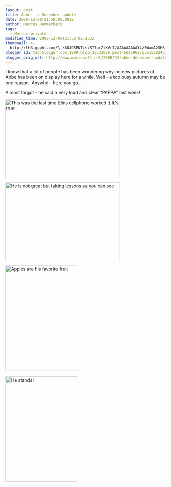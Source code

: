 ```yaml
---
layout: post
title: Abbe - a December update
date: 2008-12-09T21:58:00.001Z
author: Marcus Hammarberg
tags:
  - Marcus private
modified_time: 2008-12-09T21:58:02.153Z
thumbnail: >-
  http://lh3.ggpht.com/\_kkDJOSPNTLs/ST7prZlXVrI/AAAAAAAAAY4/0WxmA2SHBjU/s72-c/DSC_0040_thumb%5B3%5D.jpg?imgmax=800
blogger_id: tag:blogger.com,1999:blog-36533086.post-5626962755515202451
blogger_orig_url: http://www.marcusoft.net/2008/12/abbe-december-update.html
---
```



I know that a lot of people has been wondering why no new pictures of
Abbe has been on display here for a while. Well - a too busy autumn may
be one reason. Anywho - here you go...

Almost forgot - he said a very loud and clear "PAPPA" last week!

[<img
src="http://lh3.ggpht.com/_kkDJOSPNTLs/ST7prZlXVrI/AAAAAAAAAY4/0WxmA2SHBjU/DSC_0040_thumb%5B3%5D.jpg?imgmax=800"
style="border-right: 0px; border-top: 0px; border-left: 0px; border-bottom: 0px"
data-border="0" width="360" height="247"
alt="This was the last time Elins cellphone worked ;) It's true!" />](http://lh5.ggpht.com/_kkDJOSPNTLs/ST7pqvAoSBI/AAAAAAAAAY0/cmdwYs7cT10/s1600-h/DSC_0040%5B5%5D.jpg)

[<img
src="http://lh6.ggpht.com/_kkDJOSPNTLs/ST7pwYiyiLI/AAAAAAAAAZA/cjglPnoGSUU/DSC_0045_thumb%5B1%5D.jpg?imgmax=800"
style="border-right: 0px; border-top: 0px; border-left: 0px; border-bottom: 0px"
data-border="0" width="360" height="247"
alt="He is not great but taking lessons as you can see" />](http://lh6.ggpht.com/_kkDJOSPNTLs/ST7pvCDn_wI/AAAAAAAAAY8/mS4RJRCWcok/s1600-h/DSC_0045%5B3%5D.jpg)

[<img
src="http://lh3.ggpht.com/_kkDJOSPNTLs/ST7p0oXWTbI/AAAAAAAAAZI/EMjKy0VMz2w/DSC_0058_thumb%5B1%5D.jpg?imgmax=800"
style="border-right: 0px; border-top: 0px; border-left: 0px; border-bottom: 0px"
data-border="0" width="226" height="331"
alt="Apples are his favorite fruit" />](http://lh3.ggpht.com/_kkDJOSPNTLs/ST7pzuh6tVI/AAAAAAAAAZE/JuSWW0Hxgvg/s1600-h/DSC_0058%5B3%5D.jpg) 

[<img
src="http://lh6.ggpht.com/_kkDJOSPNTLs/ST7p6TtK5mI/AAAAAAAAAZU/_TVhsuqmXcw/DSC_0062_thumb%5B1%5D.jpg?imgmax=800"
style="border-right: 0px; border-top: 0px; border-left: 0px; border-bottom: 0px"
data-border="0" width="226" height="331" alt="He stands!" />](http://lh6.ggpht.com/_kkDJOSPNTLs/ST7p5oZFcVI/AAAAAAAAAZM/esd0IOFb-EA/s1600-h/DSC_0062%5B3%5D.jpg)
